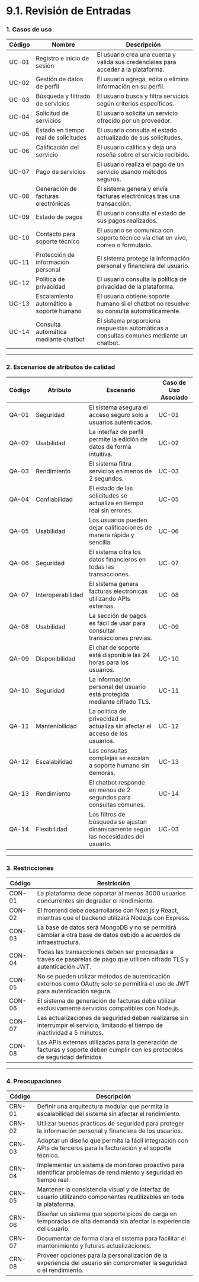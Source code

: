 # 9.1. Revisión de Entradas

### 1. Casos de uso
| **Código** | **Nombre**                                  | **Descripción**                                                                                      |
|------------|---------------------------------------------|-----------------------------------------------------------------------------------------------------|
| UC-01      | Registro e inicio de sesión                 | El usuario crea una cuenta y valida sus credenciales para acceder a la plataforma.                  |
| UC-02      | Gestión de datos de perfil                  | El usuario agrega, edita o elimina información en su perfil.                                        |
| UC-03      | Búsqueda y filtrado de servicios            | El usuario busca y filtra servicios según criterios específicos.                                    |
| UC-04      | Solicitud de servicios                      | El usuario solicita un servicio ofrecido por un proveedor.                                          |
| UC-05      | Estado en tiempo real de solicitudes        | El usuario consulta el estado actualizado de sus solicitudes.                                       |
| UC-06      | Calificación del servicio                   | El usuario califica y deja una reseña sobre el servicio recibido.                                   |
| UC-07      | Pago de servicios                           | El usuario realiza el pago de un servicio usando métodos seguros.                                   |
| UC-08      | Generación de facturas electrónicas         | El sistema genera y envía facturas electrónicas tras una transacción.                               |
| UC-09      | Estado de pagos                             | El usuario consulta el estado de sus pagos realizados.                                              |
| UC-10      | Contacto para soporte técnico               | El usuario se comunica con soporte técnico vía chat en vivo, correo o formulario.                   |
| UC-11      | Protección de información personal          | El sistema protege la información personal y financiera del usuario.                                |
| UC-12      | Política de privacidad                      | El usuario consulta la política de privacidad de la plataforma.                                     |
| UC-13      | Escalamiento automático a soporte humano    | El usuario obtiene soporte humano si el chatbot no resuelve su consulta automáticamente.            |
| UC-14      | Consulta automática mediante chatbot        | El sistema proporciona respuestas automáticas a consultas comunes mediante un chatbot.              |

---

### 2. Escenarios de atributos de calidad
| **Código** | **Atributo**         | **Escenario**                                                              | **Caso de Uso Asociado** |
|------------|----------------------|---------------------------------------------------------------------------|--------------------------|
| QA-01      | Seguridad           | El sistema asegura el acceso seguro solo a usuarios autenticados.          | UC-01                    |
| QA-02      | Usabilidad          | La interfaz de perfil permite la edición de datos de forma intuitiva.       | UC-02                    |
| QA-03      | Rendimiento         | El sistema filtra servicios en menos de 2 segundos.                        | UC-03                    |
| QA-04      | Confiabilidad       | El estado de las solicitudes se actualiza en tiempo real sin errores.      | UC-05                    |
| QA-05      | Usabilidad          | Los usuarios pueden dejar calificaciones de manera rápida y sencilla.      | UC-06                    |
| QA-06      | Seguridad           | El sistema cifra los datos financieros en todas las transacciones.         | UC-07                    |
| QA-07      | Interoperabilidad   | El sistema genera facturas electrónicas utilizando APIs externas.          | UC-08                    |
| QA-08      | Usabilidad          | La sección de pagos es fácil de usar para consultar transacciones previas. | UC-09                    |
| QA-09      | Disponibilidad      | El chat de soporte está disponible las 24 horas para los usuarios.         | UC-10                    |
| QA-10      | Seguridad           | La información personal del usuario está protegida mediante cifrado TLS.   | UC-11                    |
| QA-11      | Mantenibilidad      | La política de privacidad se actualiza sin afectar el acceso de los usuarios.| UC-12                  |
| QA-12      | Escalabilidad       | Las consultas complejas se escalan a soporte humano sin demoras.           | UC-13                    |
| QA-13      | Rendimiento         | El chatbot responde en menos de 2 segundos para consultas comunes.         | UC-14                    |
| QA-14      | Flexibilidad        | Los filtros de búsqueda se ajustan dinámicamente según las necesidades del usuario. | UC-03          |

---

### 3. Restricciones
| **Código** | **Restricción**                                                                                          |
|------------|---------------------------------------------------------------------------------------------------------|
| CON-01     | La plataforma debe soportar al menos 3000 usuarios concurrentes sin degradar el rendimiento.             |
| CON-02     | El frontend debe desarrollarse con Next.js y React, mientras que el backend utilizará Node.js con Express.|
| CON-03     | La base de datos será MongoDB y no se permitirá cambiar a otra base de datos debido a acuerdos de infraestructura.|
| CON-04     | Todas las transacciones deben ser procesadas a través de pasarelas de pago que utilicen cifrado TLS y autenticación JWT.|
| CON-05     | No se pueden utilizar métodos de autenticación externos como OAuth; solo se permitirá el uso de JWT para autenticación segura.|
| CON-06     | El sistema de generación de facturas debe utilizar exclusivamente servicios compatibles con Node.js.     |
| CON-07     | Las actualizaciones de seguridad deben realizarse sin interrumpir el servicio, limitando el tiempo de inactividad a 5 minutos.|
| CON-08     | Las APIs externas utilizadas para la generación de facturas y soporte deben cumplir con los protocolos de seguridad definidos. |

---

### 4. Preocupaciones
| **Código** | **Descripción**                                                                                         |
|------------|--------------------------------------------------------------------------------------------------------|
| CRN-01     | Definir una arquitectura modular que permita la escalabilidad del sistema sin afectar el rendimiento.   |
| CRN-02     | Utilizar buenas prácticas de seguridad para proteger la información personal y financiera de los usuarios.|
| CRN-03     | Adoptar un diseño que permita la fácil integración con APIs de terceros para la facturación y el soporte técnico.|
| CRN-04     | Implementar un sistema de monitoreo proactivo para identificar problemas de rendimiento y seguridad en tiempo real.|
| CRN-05     | Mantener la consistencia visual y de interfaz de usuario utilizando componentes reutilizables en toda la plataforma.|
| CRN-06     | Diseñar un sistema que soporte picos de carga en temporadas de alta demanda sin afectar la experiencia del usuario.|
| CRN-07     | Documentar de forma clara el sistema para facilitar el mantenimiento y futuras actualizaciones.         |
| CRN-08     | Proveer opciones para la personalización de la experiencia del usuario sin comprometer la seguridad o el rendimiento.|
